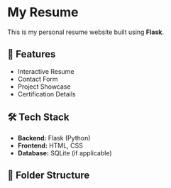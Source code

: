 # My Resume

This is my personal resume website built using **Flask**.

## 🚀 Features
- Interactive Resume
- Contact Form
- Project Showcase
- Certification Details

## 🛠️ Tech Stack
- **Backend:** Flask (Python)
- **Frontend:** HTML, CSS
- **Database:** SQLite (if applicable)

## 📂 Folder Structure
